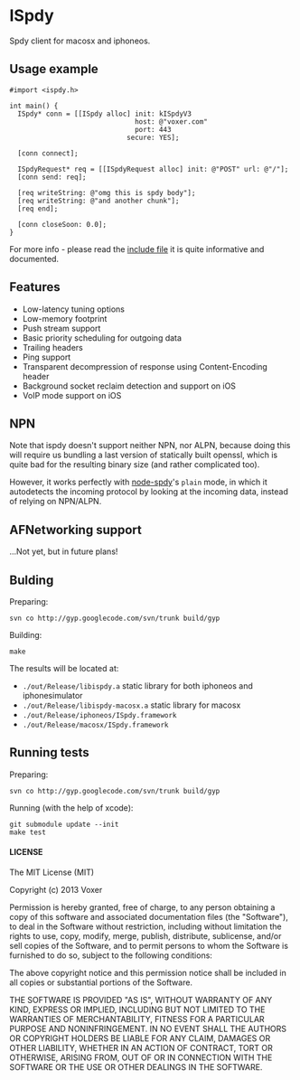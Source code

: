 # ISpdy

Spdy client for macosx and iphoneos.

## Usage example

```objc
#import <ispdy.h>

int main() {
  ISpdy* conn = [[ISpdy alloc] init: kISpdyV3
                               host: @"voxer.com"
                               port: 443
                             secure: YES];

  [conn connect];

  ISpdyRequest* req = [[ISpdyRequest alloc] init: @"POST" url: @"/"];
  [conn send: req];

  [req writeString: @"omg this is spdy body"];
  [req writeString: @"and another chunk"];
  [req end];

  [conn closeSoon: 0.0];
}
```

For more info - please read the [include file][4] it is quite informative and
documented.

## Features

* Low-latency tuning options
* Low-memory footprint
* Push stream support
* Basic priority scheduling for outgoing data
* Trailing headers
* Ping support
* Transparent decompression of response using Content-Encoding header
* Background socket reclaim detection and support on iOS
* VoIP mode support on iOS

## NPN

Note that ispdy doesn't support neither NPN, nor ALPN, because doing this will
require us bundling a last version of statically built openssl, which is quite
bad for the resulting binary size (and rather complicated too).

However, it works perfectly with [node-spdy][3]'s `plain` mode, in which it
autodetects the incoming protocol by looking at the incoming data, instead of
relying on NPN/ALPN.

## AFNetworking support

...Not yet, but in future plans!

## Bulding

Preparing:
```
svn co http://gyp.googlecode.com/svn/trunk build/gyp
```

Building:
```
make
```

The results will be located at:

* `./out/Release/libispdy.a` static library for both iphoneos and
  iphonesimulator
* `./out/Release/libispdy-macosx.a` static library for macosx
* `./out/Release/iphoneos/ISpdy.framework`
* `./out/Release/macosx/ISpdy.framework`

## Running tests

Preparing:
```
svn co http://gyp.googlecode.com/svn/trunk build/gyp
```

Running (with the help of xcode):
```
git submodule update --init
make test
```

#### LICENSE

The MIT License (MIT)

Copyright (c) 2013 Voxer

Permission is hereby granted, free of charge, to any person obtaining a copy of
this software and associated documentation files (the "Software"), to deal in
the Software without restriction, including without limitation the rights to
use, copy, modify, merge, publish, distribute, sublicense, and/or sell copies of
the Software, and to permit persons to whom the Software is furnished to do so,
subject to the following conditions:

The above copyright notice and this permission notice shall be included in all
copies or substantial portions of the Software.

THE SOFTWARE IS PROVIDED "AS IS", WITHOUT WARRANTY OF ANY KIND, EXPRESS OR
IMPLIED, INCLUDING BUT NOT LIMITED TO THE WARRANTIES OF MERCHANTABILITY, FITNESS
FOR A PARTICULAR PURPOSE AND NONINFRINGEMENT. IN NO EVENT SHALL THE AUTHORS OR
COPYRIGHT HOLDERS BE LIABLE FOR ANY CLAIM, DAMAGES OR OTHER LIABILITY, WHETHER
IN AN ACTION OF CONTRACT, TORT OR OTHERWISE, ARISING FROM, OUT OF OR IN
CONNECTION WITH THE SOFTWARE OR THE USE OR OTHER DEALINGS IN THE SOFTWARE.

[0]: http://martine.github.io/ninja/
[1]: http://www.gnu.org/software/make/
[2]: https://developer.apple.com/xcode/
[3]: https://github.com/indutny/node-spdy
[4]: https://github.com/Voxer/ispdy/blob/master/include/ispdy.h
